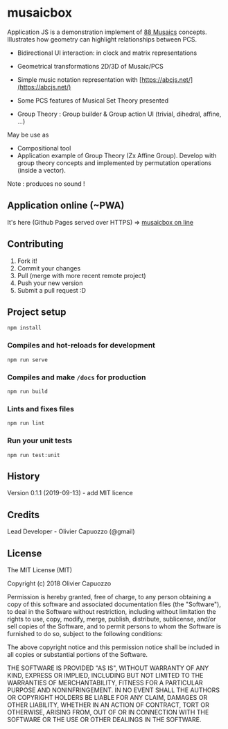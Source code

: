 # musaicbox

Application JS is a demonstration implement of [88 Musaics](https://sites.google.com/view/88musaics) concepts.
Illustrates how geometry can highlight relationships between PCS. 

- Bidirectional UI interaction: in clock and matrix representations

- Geometrical transformations 2D/3D of Musaic/PCS

- Simple music notation representation with [https://abcjs.net/](https://abcjs.net/) 
 
- Some PCS features of Musical Set Theory presented  

- Group Theory : Group builder & Group action UI (trivial, dihedral, affine, ...) 
   
May be use as 

- Compositional tool
- Application example of Group Theory (Zx Affine Group). Develop with group theory concepts and implemented by permutation operations (inside a vector).
 

Note : produces no sound ! 


## Application online (~PWA)

It's here (Github Pages served over HTTPS) => [musaicbox on line ](https://ocapuozzo.github.io/musaicbox/)


## Contributing
 
1. Fork it!
2. Commit your changes
3. Pull (merge with more recent remote project)
4. Push your new version
5. Submit a pull request :D 


## Project setup
```
npm install
```

### Compiles and hot-reloads for development
```
npm run serve
```

### Compiles and make `/docs` for production
```
npm run build
```

### Lints and fixes files
```
npm run lint
```

### Run your unit tests
```
npm run test:unit
```
<!--
### Customize configuration
See [Configuration Reference](https://cli.vuejs.org/config/).
-->

## History
 
Version 0.1.1 (2019-09-13) - add MIT licence  
 
## Credits
 
Lead Developer - Olivier Capuozzo  (@gmail)

 
## License
 
The MIT License (MIT)

Copyright (c) 2018 Olivier Capuozzo

Permission is hereby granted, free of charge, to any person obtaining a copy of this software and associated documentation files (the "Software"), to deal in the Software without restriction, including without limitation the rights to use, copy, modify, merge, publish, distribute, sublicense, and/or sell copies of the Software, and to permit persons to whom the Software is furnished to do so, subject to the following conditions:

The above copyright notice and this permission notice shall be included in all copies or substantial portions of the Software.

THE SOFTWARE IS PROVIDED "AS IS", WITHOUT WARRANTY OF ANY KIND, EXPRESS OR IMPLIED, INCLUDING BUT NOT LIMITED TO THE WARRANTIES OF MERCHANTABILITY, FITNESS FOR A PARTICULAR PURPOSE AND NONINFRINGEMENT. IN NO EVENT SHALL THE AUTHORS OR COPYRIGHT HOLDERS BE LIABLE FOR ANY CLAIM, DAMAGES OR OTHER LIABILITY, WHETHER IN AN ACTION OF CONTRACT, TORT OR OTHERWISE, ARISING FROM, OUT OF OR IN CONNECTION WITH THE SOFTWARE OR THE USE OR OTHER DEALINGS IN THE SOFTWARE.